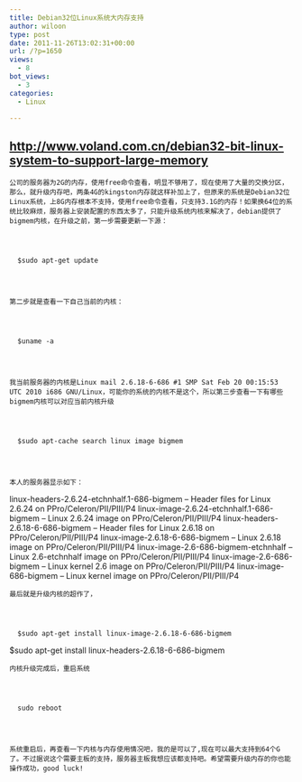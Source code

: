 ```yaml
---
title: Debian32位Linux系统大内存支持
author: wiloon
type: post
date: 2011-11-26T13:02:31+00:00
url: /?p=1650
views:
  - 8
bot_views:
  - 3
categories:
  - Linux

---
```

## <http://www.voland.com.cn/debian32-bit-linux-system-to-support-large-memory>

  
    公司的服务器为2G的内存，使用free命令查看，明显不够用了，现在使用了大量的交换分区，那么，就升级内存吧，两条4G的kingston内存就这样补加上了，但原来的系统是Debian32位Linux系统，上8G内存根本不支持，使用free命令查看，只支持3.1G的内存！如果换64位的系统比较麻烦，服务器上安装配置的东西太多了，只能升级系统内核来解决了，debian提供了bigmem内核，在升级之前，第一步需要更新一下源：
  
  
  
    
      $sudo apt-get update
    
  
  
  
    第二步就是查看一下自己当前的内核：
  
  
  
    
      $uname -a
    
  
  
  
    我当前服务器的内核是Linux mail 2.6.18-6-686 #1 SMP Sat Feb 20 00:15:53 UTC 2010 i686 GNU/Linux，可能你的系统的内核不是这个，所以第三步查看一下有哪些bigmem内核可以对应当前内核升级
  
  
  
    
      $sudo apt-cache search linux image bigmem
    
  
  
  
    本人的服务器显示如下：
 linux-headers-2.6.24-etchnhalf.1-686-bigmem – Header files for Linux 2.6.24 on PPro/Celeron/PII/PIII/P4
 linux-image-2.6.24-etchnhalf.1-686-bigmem – Linux 2.6.24 image on PPro/Celeron/PII/PIII/P4
 linux-headers-2.6.18-6-686-bigmem – Header files for Linux 2.6.18 on PPro/Celeron/PII/PIII/P4
 linux-image-2.6.18-6-686-bigmem – Linux 2.6.18 image on PPro/Celeron/PII/PIII/P4
 linux-image-2.6-686-bigmem-etchnhalf – Linux 2.6-etchnhalf image on PPro/Celeron/PII/PIII/P4
 linux-image-2.6-686-bigmem – Linux kernel 2.6 image on PPro/Celeron/PII/PIII/P4
 linux-image-686-bigmem – Linux kernel image on PPro/Celeron/PII/PIII/P4
  
  
  
    最后就是升级内核的超作了，
  
  
  
    
      $sudo apt-get install linux-image-2.6.18-6-686-bigmem
$sudo apt-get install linux-headers-2.6.18-6-686-bigmem
    
  
  
  
    内核升级完成后，重启系统
  
  
  
    
      sudo reboot
    
  
  
  
    系统重启后，再查看一下内核与内存使用情况吧，我的是可以了,现在可以最大支持到64个G了。不过据说这个需要主板的支持，服务器主板我想应该都支持吧。希望需要升级内存的你也能操作成功，good luck!
  
